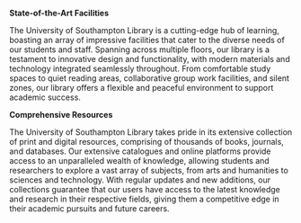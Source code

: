 **State-of-the-Art Facilities**

The University of Southampton Library is a cutting-edge hub of learning, boasting an array of impressive facilities that cater to the diverse needs of our students and staff. Spanning across multiple floors, our library is a testament to innovative design and functionality, with modern materials and technology integrated seamlessly throughout. From comfortable study spaces to quiet reading areas, collaborative group work facilities, and silent zones, our library offers a flexible and peaceful environment to support academic success.

**Comprehensive Resources**

The University of Southampton Library takes pride in its extensive collection of print and digital resources, comprising of thousands of books, journals, and databases. Our extensive catalogues and online platforms provide access to an unparalleled wealth of knowledge, allowing students and researchers to explore a vast array of subjects, from arts and humanities to sciences and technology. With regular updates and new additions, our collections guarantee that our users have access to the latest knowledge and research in their respective fields, giving them a competitive edge in their academic pursuits and future careers.
